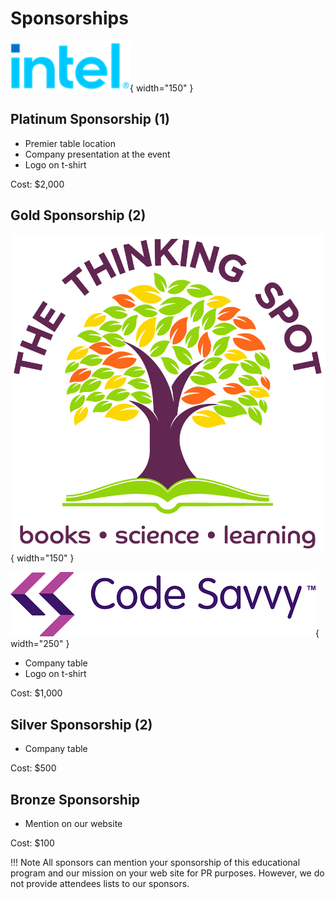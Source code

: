 # Sponsorships

![Intel Logo](./img/intel.png){ width="150" }


## Platinum Sponsorship (1)

* Premier table location
* Company presentation at the event
* Logo on t-shirt

Cost: $2,000

## Gold Sponsorship (2)

![](./img/thinking-spot-logo.png){ width="150" }


![](./img/code-savvy.png){ width="250" }

* Company table
* Logo on t-shirt

Cost: $1,000

## Silver Sponsorship (2)

* Company table

Cost: $500

## Bronze Sponsorship

* Mention on our website

Cost: $100

!!! Note
    All sponsors can mention your sponsorship of this educational program and our mission on your web site for PR purposes.   However, we do not provide attendees lists to our sponsors.